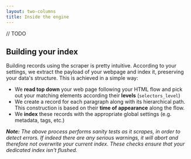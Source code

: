 ```yaml
---
layout: two-columns
title: Inside the engine
---
```


// TODO

## Building your index

Building records using the scraper is pretty intuitive. According to your settings,
we extract the payload of your webpage and index it, preserving your data's structure.
This is achieved in a simple way:
* We **read top down** your web page following your HTML flow and pick out your
matching elements according their **levels** (`selectors_level`)
* We create a record for each paragraph along with its hierarchical path.
This construction is based on their **time of appearance** along the flow.
* We **index** these records with the appropriate global settings (e.g. metadata, tags, etc.)

_**Note:** The above process performs sanity tests as it scrapes, in order to detect errors.
If indeed there are any serious warnings, it will abort and therefore not overwrite your current index.
These checks ensure that your dedicated index isn't flushed._
